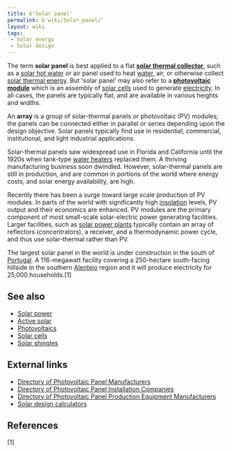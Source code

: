 ```yaml
---
title: b'Solar panel'
permalink: b'wiki/Solar_panel/'
layout: wiki
tags:
 - Solar energy
 - Solar design
---
```


The term **solar panel** is best applied to a flat **[solar thermal
collector](solar_thermal_collector "wikilink")**, such as a [solar hot
water](solar_hot_water_panel "wikilink") or air panel used to heat
[water](solar_hot_water "wikilink"), air, or otherwise collect [solar
thermal energy](solar_thermal_energy "wikilink"). But 'solar panel' may
also refer to a **[photovoltaic module](/wiki/Photovoltaic_array "wikilink")**
which is an assembly of [solar cells](solar_cell "wikilink") used to
generate [electricity](electricity "wikilink"). In all cases, the panels
are typically flat, and are available in various heights and widths.

An **array** is a group of solar-thermal panels or photovoltaic (PV)
modules; the panels can be connected either in parallel or series
depending upon the design objective. Solar panels typically find use in
residential, commercial, institutional, and light industrial
applications.

Solar-thermal panels saw widespread use in Florida and California until
the 1920s when tank-type [water heaters](water_heater "wikilink")
replaced them. A thriving manufacturing business soon dwindled. However,
solar-thermal panels are still in production, and are common in portions
of the world where energy costs, and solar energy availability, are
high.

Recently there has been a surge toward large scale production of PV
modules. In parts of the world with significantly high
[insolation](insolation "wikilink") levels, PV output and their
economics are enhanced. PV modules are the primary component of most
small-scale solar-electric power generating facilities. Larger
facilities, such as [solar power
plants](/wiki/Solar_thermal_energy "wikilink") typically contain an array of
reflectors (concentrators), a receiver, and a thermodynamic power cycle,
and thus use solar-thermal rather than PV.

The largest solar panel in the world is under construction in the south
of [Portugal](/wiki/Portugal "wikilink"). A 116-megawatt facility covering a
250-hectare south-facing hillside in the southern
[Alentejo](/wiki/Alentejo "wikilink") region and it will produce electricity
for 25,000 households.[1]

See also
--------

-   [Solar power](/wiki/Solar_power "wikilink")
-   [Active solar](/wiki/Active_solar "wikilink")
-   [Photovoltaics](/wiki/Photovoltaics "wikilink")
-   [Solar cells](/wiki/Solar_cells "wikilink")
-   [Solar shingles](/wiki/Solar_shingles "wikilink")

External links
--------------

-   [Directory of Photovoltaic Panel
    Manufacturers](http://www.enf.cn/database/panels.html)
-   [Directory of Photovoltaic Panel Installation
    Companies](http://www.enf.cn/database/installers.html)
-   [Directory of Photovoltaic Panel Production Equipment
    Manufacturers](http://www.enf.cn/database/equipment.html)
-   [Solar design
    calculators](http://www.wattsun.com/resources/calculators/index.html)

<div style="clear:both">

References
----------

<references/>

[1] 
